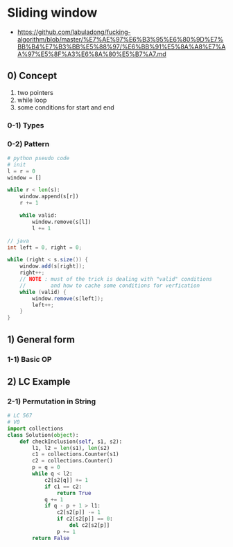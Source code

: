# Sliding window 
- https://github.com/labuladong/fucking-algorithm/blob/master/%E7%AE%97%E6%B3%95%E6%80%9D%E7%BB%B4%E7%B3%BB%E5%88%97/%E6%BB%91%E5%8A%A8%E7%AA%97%E5%8F%A3%E6%8A%80%E5%B7%A7.md

## 0) Concept  
1. two pointers
2. while loop
3. some conditions for start and end

### 0-1) Types

### 0-2) Pattern
```python
# python pseudo code
# init
l = r = 0
window = []

while r < len(s):
    window.append(s[r])
    r += 1

    while valid:
        window.remove(s[l])
        l += 1
```

```java
// java
int left = 0, right = 0;

while (right < s.size()) {
    window.add(s[right]);
    right++;
    // NOTE : must of the trick is dealing with "valid" conditions
    //        and how to cache some conditions for verfication
    while (valid) {
        window.remove(s[left]);
        left++;
    }
}
```

## 1) General form

### 1-1) Basic OP

## 2) LC Example

### 2-1) Permutation in String

```python
# LC 567
# V0 
import collections
class Solution(object):
    def checkInclusion(self, s1, s2):
        l1, l2 = len(s1), len(s2)
        c1 = collections.Counter(s1)
        c2 = collections.Counter()
        p = q = 0
        while q < l2:
            c2[s2[q]] += 1
            if c1 == c2:
                return True
            q += 1
            if q - p + 1 > l1:
                c2[s2[p]] -= 1
                if c2[s2[p]] == 0:
                    del c2[s2[p]]
                p += 1
        return False
```